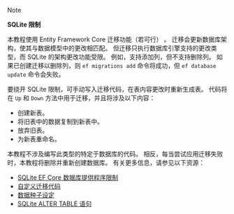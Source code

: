 > [!NOTE]
> 
> **SQLite 限制**
>
> 本教程使用 Entity Framework Core 迁移功能（若可行）  。 迁移会更新数据库架构，使其与数据模型中的更改相匹配。 但迁移只执行数据库引擎支持的更改类型，而 SQLite 的架构更改功能受限。 例如，支持添加列，但不支持删除列。 如果已创建迁移以删除列，则 `ef migrations add` 命令将成功，但 `ef database update` 命令会失败。 
>
> 要绕开 SQLite 限制，可手动写入迁移代码，在表内容更改时重新生成表。 代码将在 `Up` 和 `Down` 方法中用于迁移，并且将涉及以下内容：
>
> * 创建新表。
> * 将旧表中的数据复制到新表中。
> * 放弃旧表。
> * 为新表重命名。
>
> 本教程不涉及编写此类型的特定于数据库的代码。 相反，每当尝试应用迁移失败时，本教程将删除并重新创建数据库。 有关更多信息，请参见以下资源：
>
> * [SQLite EF Core 数据库提供程序限制](/ef/core/providers/sqlite/limitations)
> * [自定义迁移代码](/ef/core/managing-schemas/migrations/#customize-migration-code)
> * [数据种子设定](/ef/core/modeling/data-seeding)
> * [SQLite ALTER TABLE 语句](https://sqlite.org/lang_altertable.html)